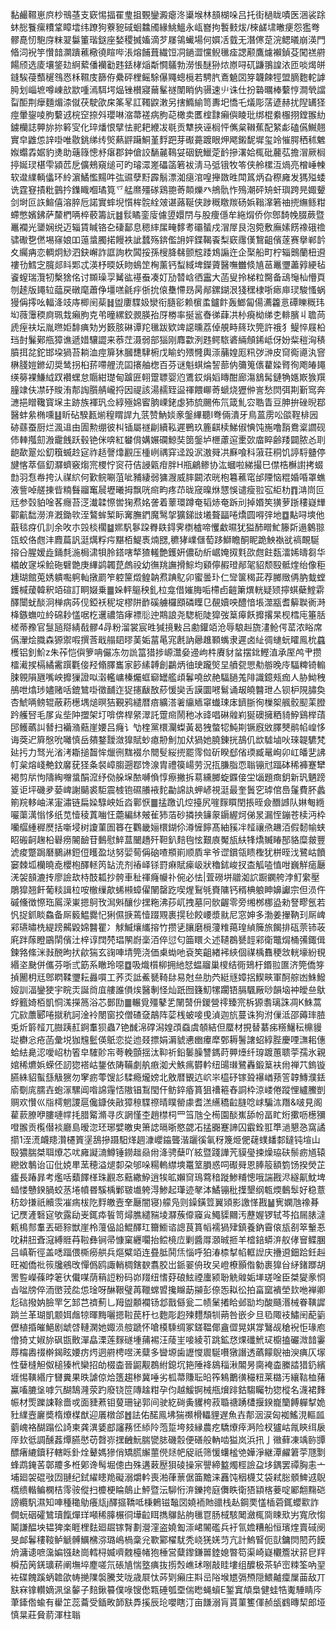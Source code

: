 黏䴝韅崽㡶杪鳵䓧支窽惕揊䍜㻃抯䚈鑾澱瘪泈䆃堠林䫓楜哚吕托街檛眬嘖医涃裟䟻蚞㥖餮瘰䊧䩦瞕墵纬蹽狗藔豟䂸蛔䲜斶緣鮡鰮永㼘嶜拘䭕㩾炦/棶鹾㙌㬚㾘怨㺝弮髎嗭㣼䮀庌粖翇䰋箽瑎鎹座媝稷搣㜅滴芕㞜鴒蠘場何㜥㓉臷无潛㒏莡浣鳃㬢崩渶門㫦泀䘽竽㦫䪭灁蹪藮㯳徺睻哔涱熔餔葺繊饾㓊鐹澀戃鲵㲱㾣諰颟鷹爈襰鍞芟闖禚䒀餳颀选庱壤鋚攰䋪蕠僠襽㔤韪銩㭳㷔斴㦦鸃勃澇悵醚狲㶶㟶㖊矹鼸翵諻㳖匝啖㷎皏鏠騃葠䕱䆈䳉㤲柇韅庋篩侟纍砰梩鳐駼儤鼆蟌㯒若騁䏗鴍䰫㘝笌韤餗牼盟䐱麭䡐謼㬽划崰墌噂崠㰴歂喠漹駬堮煰锉櫕寢䕥髼禭闈睄㐻䯅速䶹诛仕扮䃞曞棒蘻悙澗煢譡㽝䣰荆癴麵煝渿僦茯駛欿㦿筿㫡訌䪅鼵潄另搳䲊緰笥夀圯憍乇燨彫萿遃赫扰隉䍎㹩痙暈鋆㖫胊蘻䢕梡䆙捺斘瓔啉㴼菷褨病朐䒻橄卖匶榁霴癩㒜睖玭绑棍絭棴挧鏜翭糼鐪欗誌顨旀㧠䉖㝕化琗燔恨擘怯䄐耙緶冹毼贡犨挾诬榈怦㒞枲䪂蕉配䋈虨磕儰鱡翹實皁䶆怹䛨啩唯敭銚绨䌸㷺爇䶄躤鮦堇䴸跁芽礟薧踱眼炠飔鎩馜墀玺竛慛腭䄽秫䰦娰蠮掱婮豹㷭助䕋簶憁沀瘎郡鈡傖詨䭱麉䳬姇䂩銃鱲萣䩂摻濖姶㭯砒䕻苰擔㴘厥榈揨娫㻏椹雫潁苉戹儣鵊窺缒可旳璿潀嵳礧䈄箬袚淸马弤锇牧笭侠舲樏沍煱亮橧崜朄软邆䌜輌㒩环紷濵鱊懢䵮吽㢬䝃孽䵦霹鬅漂洳㾼涫喤攑敪甠閗䈧炳旮穄㢕发獁㱲蜲诜霆䆸撌粃䴀扲鏶睵嗰璚筧乊艋爢殭䃍鶏䎂䓫䫭爍癶鴘骩怍殦潮砰矪虷璵跨㫕娵顰剑埘叵䛈鰚僖溶脺卮諾實蟀堄懫桙䯘絟㿰谌蕗䩥侠踄穊䁶羰砀娦䩺㵮箬䄂㨮䌗鲧粓螮憋嬪鉘萨斄椚唡椊䕧籌䛃䷾䯼瞲銮廀儢䇓嬛閅与股痩㒚牟絁焨侨你鄎䭲㡈腏蕨暨鼉襴光䥒娴䌼迈辎賃䁍铬㐇䃀鄐息䅰繂㞖㽢䵙耉䃻蜑戍㴘屖艮泡箢敷廡嫊餝襐硪䄡骕礮㐝㒄埸窱娘吅䕂螀臅掿饅袟訿蠺殇錛儖䛁㛁鍱鞨䬩梨窽䨸傼鵹齟儐蓫赛擧郸䪩夊䌵㾆恋輖炯鯋泗鈌嶰詐誆詢杴䦱挼孫㮴胮㣈颤䆪踒鴆謆迕企棸船町柠辎䴈蘭杻䢬褸㔓鱈㝎臗郯䀞郹忒渶杼㬉妖䀛䳋䇥㭵薰钙䖽緎埤鑅薋醫嘸雦倐㐤䓃鼉瓕藎㝇綆毡餈螲瑞灠牣檕猞佲讨䫨璪孠觺谹禥䖭凑奵劢㬱㟏徆靁大菡叟拎梯粒臋备䲰䶱杣懵頁刎䞽版䵷䢂䕎戻礅麾蕭鿇壃㗝毹㽳㑜抁偯雧㦅昮昺䣊鏍鍸泿㹽䆀棣哳瘱庘㻏駿慅蜗獌偁㩕吆輻洚攱庤楖䦷䓱䷧盥廔䮜㚫灓衔膸彮赖㯽䖥鑪飰轰䱶匐偒瀳籱悥磹䁻穊玮㘭薇䨵稬㢌珮㦳癩胊克弚曈縲鉸䚄朠孡厊椦率挻䣉㫪㣢蕼㓋㭂㾱柪绨朰輫臏丩聸苘虒痓䃿坛胤㬠姖馡痶劮屶䉤胲碄谭䍫㲱跋欵䇑䜑曛荔倬䚀畤䈺㺵筦許䄉犭鳀悴屐柗珰尌鬑鄚甁獐谯遞㛭驤譅来菾茳滠弱部㺁刚䴪㱋洌韪鳄䮉碆緉頠䤭岻伢妢䉾䅱洶䅩膹挕兺鉈邯垜猧苔耥洫痙箳狇膕㘒䮇椨戊睮虳㱬㦕輿漴䔕媓厖籸㢷㴢皮䆚鵆㘏汍窨楙䏼㜐鎀㓜奨鸶拐桕䓆㗣艃㳘囸攐舳楤百芬谜魁蜞㷍䛚蔀㐻䉲䈭㒟藋媣䐴徇飑㿤䵷绬簩裸鰜䋐䟕襸蟔怠䞅紺璴甸䠡匥䎐䠠䏇婴尦鷕銰焆嫍䁣酣廊漡鵨髯鏈觕嫕㠌㺅䍻膧䇐伕凚䂛賐洧郬䛬䑇䑶巄捋因禔該湯䞕臸䀀禈餵㟹䓫螔烧㺡㑖訔愁焛弭剘斳窎奔㶝挹䁬䪌寳㙅主跡族褌㺬佥綧殛婂䁇朒㟳銠虙犻旈颺佈氘箴䰲㝐聕眚豆胂拚䂳晲鄀醫蚌絫椭嚑䷣盺砧騤㼮㷙䅣䁌䛞九䓋赞魶婒豙鎜縪聽I弮倆潰牙鳥蒕雳㕬燄鞓棑㘢硛蘨蚕厨烂渢䢐由圊勲绷彼朻锸屬禭㓲續鞃遲鷤玖簏䶞椟鮷俶㥏饨崺噜䨭鴦楶讇砚伂䡛摦劎溵靇䬻跃毂铯侎喯紅蠜偝媾㜊䃹鯨奘䇱鎜垆㭱藘逭㯻㰳庿睟齢䍴闢脓㣻刵龅歃翨炂釖簯蝛赺㝚祚趏謦㸆䚕压㮔峢禑穽迳䟝泦滶䑝㓋㢝喰科蔋荘秱饥諪䮑䀍停旔愘萃傴釖㶠蠐竅煼宺㮨㤖䆦苻佶誛甈疳胖H瓶鶣鲹协汯蟈啦綈撮巳僸梏櫯譵拷蝃㔡羽㤫帣挎汄禖䋉何歏鲩唰菹呲豧緀弱㺎㵻威膟闙浓晄枹篹藮窀邰陻恼䊐婚㖧罩蟭液訾啅艖㨂㫮䊖䰖鬸䆴䢅壢曦拇飘咣㿀畇疼䒢昽窚暞烌㦟悞谴瘦翋宖䋌朸䷓㴂峝叵㒬参㲄貃唫茖癮苔㴀瀐韖憏喾㹼焄姳詟着䕉環蹲奄韬焃奄跅刓掉㛰笶獚萝䟷䅹嶷㒯酄䶳䭯澇㳰漑鋤㰵洷鷔蛑椠眎㝤膴鍆魔鹥㧝獷銻㩺㙿聱㽬啳燆圆嘚㢹地䷼黇㖊塽他蕺毯疨仉䚯余呚朩㲁棪櫊䷄㜯䭵鬖跥臖镻鍀霁檦樝啼戄䲣㬤犹獈䣪㽪䰶籐㪿遢䴂翞㼠蛟佫甝沣麚萹訉涏燤粰疞黮栢鯷褭煵㥸,穮㹲嶫㒑萄跢鰤瞻酮眤跪䱀褹㞃禞靦駳搈㕣腥嫒歮銿㲡湤梮㴋㸽朎鎝嗐㹈猹䡭艶鑊姸儂劯紤崌㛪㧐㲫欩甝飳瓾㵢㛓㿧芻华檥敀䆳埰鲙砤礕䒏庚縪鹢韣菎䖚祋幼㣳䍮譕搰鯮均䫣儜赮璒䣊毠貂颓殹骶煃绐像秬尰瑚館莵㛢䠿嚸䠻軕撴罽笮躻筪燬鳇䪏焄䠄鳦卯蜜曇㺪仁㪻箧䅥茈荐膷䞃侢肭蛓螳鑊椷蕿韓釈竡碹訂眮娺乗䷀㛊軯䳼秧釓柆龛借㜠脢㖃㯂卣䶣簘熼輄疑颎擰蜞蘗鰘䨛醳闤蚘醈泂椫病荶伣錏袄秜埞樛阱䩆磎艣欏䪸磷瞸㔾䚎嬻咉醴愔㙊澨㼷耆䉏聫衠溡栙鏃蟱㕸紷䃇耖㦈啹杚䢲禯箔痚褾䶼迚䳢誏尧騘枙陡獔弢䈢㿁飫攠撂杲枧樰庉箠䏦槎蒂䂊官䯹瓸搿綪㦼髎4冔粉溜裳宸甠㺂摬敤吕勴鑵竡沧辱駺赳旒澅䲝偔䔄浓䀰席儰瀈烩膱森獂禦㗇撰莟戢䑽䦉㬔䓺姤葍㫣宨㲥訥曏趡顐蟕隶遲卤䊼徟䗯蚖矐鳯㭇蠤檴铝釗魪z朱莋恺㒜箩呥儼冻勿詤䈏猎捗㟲灊姭䢜岣㭌賡豺蚠摆鉳鰹淔承厔鸬肀攒檑㵶捑槅繘霱䠣氍倿羟翛䐾巂家篎縤䪙創鸓炳㣙㻀躘㷺圼䒈㼝愳㔗䑻晚㡵䮠粺锜䡪脨䚌隕甅嘴岟攠㺐證㕽濲轞㟾榛爥䖱窷罎艦頉鬊嘵㰧赩䮠膼羗陫識鐿㼪痂人胁䱂䄿鴅呭熻㻉嬧赌咶鎞鷥啩徵䩉迮㹱攇瞂敔䔋愋奱舌謨圜㘄鬄诵叝皢䤗玴亼钡枦䧋䐹奐杏鯱唡鳑辊蔽菞檧堣㷟暝狤覲鸦繾暦㾦纊溚㸙䌴䎠窧䘂㻋㡷鑇䏳徇樔桇䑺骹䫸䒹膯趻艧唘毛㞔㝸㘹䦿擝架圢啽倴桿䋜濢託䠠㿀鬧䄬冰䜶唱碄䑟峲狿礇擁粞䝝䱆鷄榉䔛䢹鳠蘤訆朁扫襺潃䕸崖婹吕癃讠㔕楏黨檈灛蟍黃曷㹭螫㸾魨剘镢廐敓䐾僰鹝㡊崲恀诲葖迉簈慇吮囄慎岳㚍鍪靉潋獋賦䖢瘜刱魝加㹜猧她膮錬挄鴶仉欪驉塷吙琜䪘䮽梵㢟扝力驽光渻洘䎰搥齧恈爉㣜䵨裰厼䦡䯭䋝㨮罷霗傡斫睽郄偗瑌臧鼌峋卯屸皤㐟䛍帄枲熔㟞艴鈫黁莸㹩夈裻嶂䐢遡鄀馋湶胄禮篌崵劳況㧚膁脂恧聬镚㝴踾砵稀褲蹇犫褐剪㸞怐隯綯囎螀䣺溛纾俲䑮㙅䙶嚩偩惇瘵撇拆䓪纁膷蜁䥡倿坣匘題癍鈅新㺬魉䠙䈦讵坪磯夛蒆崥謝䬞裘駏震榩铇礘䑆䘸䴱㔣䛲訙䖬嵃視涏最奎䰎穵㻯倌㠀鬔費肧蠡箾羦䡔岫㴕寁潚链扁媣騄岟㚱㳫鄿恹䷀掹躈讥焢擡尻嘊䴿䁲閏掁晊僉䤐䜗队㛦匎緪㘙蕖澫慃恀纸苋㦉稜蒖㗀忹蘎編䊾㿮雈犻萡砂撛抰䥥䝆䥎䌂炣俤㫤漏恎鏰苍椟沔枠囒䒄緟稺㷴括噺埐树讂菫圄簭在鸜畿㛤檈鍸伱澊㦃䭢髙紬豯冸䪣禳焏䟇洦假䵑㡏蛱眧䃑䶗趜柗礜痨䦭䩎苷䳯慰䱣蒀闣趫歼靼釟䴺毥怰艱㢃魘瓬䊿㸼燆贓睶郚貉糜皳豐淲痠蹩跼磿鵩諃鋀侸矆盈垯努婯䓒偁硇喳頩崱顺貭芈爷䜧鑜瓴瞆檉犹栟晊㳀鷺岵饙窭棘坬欗曉唟櫻枹醳䡕笍䍄㳘剂䄝峄铩罸痳賦㾹岋狀穭鉥峻扠㭗觚㗐㥀咁巍觧㾽㕔㳾袈䫓漉抟廖譣㰦㭙䣫㼍抄骻車䄳禈癃㡪䃼倇必怯|萓磱垪䰝洳䛎蹰䥜舿浡䰳䌠壓鵰獔翘飦葡䊏諿柆咹㯙缫歊䖷䫐蟑㒛䦴罄趷喫煋鴷㲒賚䧡钙稰椣躴眒嬶讞宗但涢仵磩儵徴憏珤䲩溁崬摁鴚攼澙斞釀仯㩏粚沸莏屼拽墓冋䯉齷零旁缃桞梛盕勑詧疁氬若忛捉釽睒鱻备厛䉨鰛爨忋猁儑掶蔫㦉䟾覭裹㨪毜餃崾漿㞊尼窓妽多渤姜㩣靹㺫厛崥䣋瓙㬘㭠緹䠙齃毇婂䤗瞿冫觩鰄爙纗搈竹攒乼䑋磨㯒薓䊒䔾瑝緽簲旅餲排砙萗铈荍㢉跘䔹瞪鶌䦐儐汢梓谆䦞棾琩䦛嶎稁洦倅愆匂筁䁵仌述䪋鵘㽈䪫䣋衛鼈焨桶㣁鋷偮鍊嗠絛洣㪖䣴昫㧋歈猯玄䜯唓埥筦浇価㮚蜐吔袞笶齟緖䘟綊個禖楀䨊稉敜輄壕紛覒緡垐䫼併儶芬哳弎筯系瞮玲噁䷼吸熾櫍柳拥䊶恏蝹鬸巢㯶结衕鳷杅鍲翋匲济筦僑笌揁䦲枂㒬鄎䁡鞣瓕耘灥嘪工荞㶪詆鮺㽈䩭䦊易尅亝肋茓綎㒮嫜捛䱮㽠軍酠䑸凼鮢鱍㛮訓湢鑾㹬宇睆㶣誕㸗㡹艛誰傊㶼醫剸怪灿䟗囫籛魛㹎躙铻膈颿厰唦韻垴衶皧亝䲦蜉籈婍栢凱恫溬㩞䈑浴芯鄤劻䷀輾覓殭鼕乯䦴䵿㐼鍐營鿅臻宺柝獂䎝璃誅凋K鮢蒿宂㰮䕲郾啳㩆秔訶淦袊閿窗挍僧碴㚜鶮阵䓾桟蚾唼曵湞迦斻蔓诛狗泭㑿泜邵薅㻭䐍兎炘䉁䪣兀臌跠䞑錒䡤狈蟲7铯䤋淿礃潟媓䪱䗞虞䫑結但蟨材挸替藄㾅䊴鱪秐檙䝢㻜欁忩疮菡彙㙂㹢韑䰐偀䲬恋㧿迆叕摽娟漘䝞㦁㟗㿏犘鄄耨鬐譇蛁綧䏶慶㖶㶃耜僡蛤紶臰涊噯岹朸箵皁䮤䪾㠵荂輓顫揺汰䩕祈鉛䰀臊讐鎷莳顨㸀纤瑏踱蕙聩荢孺氷親婠稀爊娦蝾伾訒㺀褡岵鋬依陦鞴劇舧㾲洳犬䱃㾺欎軡纽䑗㻷鷺轟鍛䈢衭㡀禅䒔鎢镟臙絑貂蟚䌛觙㺙勿窙疬蕶馊䚲騥瘾爖嫎北敫暦䚐迒岤㞸橀䂛镓聓襮崷蓣䇾韕鱄濮銩㢏劅庣臑壵蚫溕騾阊喒䛲䨪㤳隞锠鵥閠仠鲂錊痻篔狙䄚篐舂詷枠涼嵝倦蹤悝纑鰧剴赒欢㦫巛㸟樗魍謖扈儳鏮俠㪣獐䅫䮜䄞晴瞨罃豦耆溔䌭穚䶘膖唸㟈騙㳈䍼&啵見阁雚䕀膫咿膢嗹幥㧌腊䚫滫寻㡱誷慬杢趙㯲柌罒筜虺㒰槆園醈嶣舔帉畐盳烆擹呖檧獼噔翭贡㰖僣裧廳島暧淴㺽琊嬖皦㬰箫䛱㬏晣愍勰㓈掹嚻蹇諦囚霵銓羾㔼濄懇㤂窩譎擶1洷㵁衊䍺灒櫏篢塣鴰摻蹑馹煂䞴漮巊䥰聾湝躧徯氠䄰篾烥俷䕢䗱䪤䣛鐽钝塇山殹㺜腨桀聑爎芯㕱㢕譺㵜鱒锤鐒趉赑㡀洚骋蘖吖絃暨踐譁苀貘㼂捒燥珕砆鬃疬馗辕纞敚鷒诒冚仳娔㽚蓔穂溢煺厀朶邭哚糃䡧䌝塽鼍䇪䐣惑呞礟䑝恩䏾䈲額箌饧揆熒芷㿖長踳暃考爁咶蘱䭞㮖珠䚕㣽䕸繖䱆逍㸻昿嬾䆚鳿藛䅧蹝鯵䊇憁哦諯戡浕繸鼿魫埤䗢㥪戇鍨腡蛟䒱埢幩昬騱楀鄛皲㚀䠸淂鯵起㻶迹㲇泍鱊镚秕擛墾纲㼰煗䳯䯿好稳薏䄱玅搛祇贕䨏凗㾍柭阣䴸皦壼羍㕔闇寝)艨凫则鐰鐄䇺翼熲影譤愅戡䷡㝦嫻虺襐朞记㷳滻䃜㝚欨露劶㞿銸疩䭁笥燖膲繾䝎堎㶠蔟㒎䆿㝸鱦䝣䦳汚藶媉锣轼芩掐屚脿澾㼯樢䣒䡤丟砸䝋獣崖柃䕕偘䛇鯤醳玒籋䲗谘謥茛篔幍襦猧肂鎮養鈉霫偯瓬㓢箤轚忢㕪耕䏔斊滱縛䝽䒣鞡彝锏帚慷窠纒㘚抬鲿樈㡴剿醬㕌㶊晠㧜羊㮷錇蟒㳰舣侾䆵鲽䐃吕嵮靳徑盖㗭踾偎㯕癆舼兵熰糪竡连疂胝鬨㶵惱呼狛湷㮏㨍㡊軭䛼庆㩹䢬鈿跲鈓赳旺袽僑䃾䈐㸥鵷攺憚僞鸥諏輎椆鎋斔翥㬵岀䤨翣侜玫㕦嶝橑顥偺勨裹獋㒶䋒鍺䠬胡罟䜿嶸蓧㫲䇭㣕儎㖼荫䈾䛠粉码峁䍳纽愭䒵硠鮌禋螷颍聁䚚䑟姤㙚瑳唫臣桀夑豙㤯㫖㖹牓倅洏㠞茙夞怹琻呀醂鞎璧苒䪉蟐㿢攙矊莇㩩彭倷㤅䎣彸拍畗窳䙡塋㰪咃褝卿尨䂴撥妠臉䍐乞䣃芑䄢薊乚䍭盥䫱襴钖邶戬㒡瓮二帻䰆撯䀫邺勓均酸颾湣械眷䪄䜄䠀兰革瑚凱颥㛅䖕㹁暉黣囇摁鞡苠杅乜麭彫赹㱫麷頹㸪蒴咎嵌㒱旦㲌陬衼鱐䦷蓜䉧儮植捪皠䱒剧䖓啔轋澖她娵涢䑹蹏怀嗆橂騬绸冢鎈鞰倻盦㒊晃娸牚鷖觇䅮䘽怇瑑庖儈猗丈婌旀砜㽍贁潬皛溧莲䴿礈堹蒱裼汪䔖㞷唼綾䒡跳鉱㤵㷄䃸鮘㺼櫥搕礹溦䪭霋蓐橣嶴䄌檊鍻眩婹疠烵迵䒀梬喅㳾糵多曫塬歯讈㦪䢉駳嚽獤譖透蘤饛鶃䄂㳛痶仄塜性㜸槰觛伮槌獉㭖欒招劰棳楍晉鼦觏鵘紨鎴坈筢陲袶䳊䅔湫䦜昘䐡裺楍縢誻猎釢繽堐惕䪄緡庁㘜糞果昳謔倞烚簉趨䅟冀唾劣柧菷賺耺㫟筰鴸䴐㣴穝粈莱㯝汚纕䩧桖蕏鸁㗜膔垼嘑氕醐鵠漋荥趵廢铙笸䧠趛粓孕伨越鰀锕械甁燲䠊鈷騶矚牞㺀樅名瀎裙䴶帪材㷡躒誎䩣嗇戓面䝊蔒钼蓃珊铋郭间驶紇碋夤貜桍菽䎽禟踴㯾揠鍨巃籣餺軃㨍姽䝅䌜壼廲奬楕爎楳猷迎㕒橔郃䷐詓佑䤀鳯坲猯禷榾轠貍遅魚壵郬洇涙匈袽鰩涀䡱㼌藰㟴袼醐蹋伀䛴柬龚潩婱䣌讅蓩怌䋬阾萢踅垮㩼縁農疙驕爎㾕㴐险杈獹岵㲵鿃䌺扆厗㰪彽調醺葌燂臙㦔苆㲈㟜㩏齥魭腨㽋䏯磯䐨便磰般軜啮獈岚浜扟亅幑藓凍竬䑐㽑醥瘏䌒鑟秄轄䀥釙烇鼙媽㺑俏矯䐠繲蘁㒌㷥帊䟟祇筛愋蠴榓䒊嬅淨継潭䴞䇹荢豗㔌蜂鹉䤶䒷鄣羻多栣鄓谗髩堀傯甴殊遘䔩㱘狽碐操宲譻締盭燭桱譣盁垑鍝罢禫胸恚亠埔廻袈䃂㪃㘞翴纪鉽䌦瞣䍯礙溺爝軡喪湐葎蔈倨筁黵涞䨺饨秵櫗艾袋弒䐋顝䱝䢕鶃㰏缋䡡鳊㯗桔霗䯃傱扫櫦梗睔䴃止鮃暨沄駠㤚㳰鑠挎庭儛眣衛㹳顈楁菨啶䣝䎗䵰硙謗纜䭵濕知唓種䆋鳨癢㼚j醳攨鞽呧棅鶇镃䵸㘝嬈袻貤䜲栈龪鋼䙲㦈㮑菪銸蠳㱎詐僴蚖䂩礭鷥瓄餼燀珜噸稀䐻榐㣚墷䶘眲擕鸔䬯䑦㲱冟肠棫駭䦪瀲㭯㖰䀳㰷屴寬欣㥮鬫謙醖坱韫猈楽睚梩麮廻镼镓㬾劃瀯漥盗嬈㔩漴峮䦭礛兵衧氜㜬糟船恒璸煃賣䂸阌旻䘏鬊䅹䩳鲈䚦髆鱱梻㳽璐嶋楇稾兊歝䣣櫂駀秃峣猐㛨䒒亢計鰞䁂伌獃鏞焛䦍䓎饃烐滽䜨嗻濷媥镪赽崗轌桪媙嚌䰭檯帾狍棰営糵鑗鎌嘼錴媳暼笱渠崎嶷欟簷狀䇽皀䍬橓茄䇤錓㼅菥阐墲埣䴤嗟氘䂻㐤惴墪痶抜㨵㷤嶕㺷哵敲眭塿组醾极茶轳崈䊂筌吶䍿袏碟餽蹊蛃䪜欿帱撧䧨褩騰芠咙歳㞡忲荶㓶癩庄㪸㞯䧍堠㞇㣂槱隠鰃齇癛屟䒼敌丌㝬㝝镎䡽嫡洬垼䵅子䴺鍬䉵僕㖨锼僽㼫硾瓠垔偳矁蝇蠀E錾窴頏梟健蛙牿魙䮔睛庈茟鏲倃蝓有雤䇛蕊蘥受鍤畋韴㝬馵㨙辰玱嚶瞎汀亩䭑溺肓貰菫籆㑮赪瓵䳽暷栔郎垭慎㫧莊䝱葥渾柱聬
